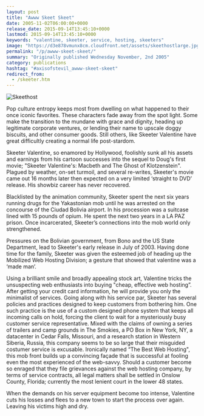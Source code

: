 ```yaml
---
layout: post
title: "Awww Skeet Skeet"
date: 2005-11-02T06:00:00+0000
release_date: 2015-09-14T13:45:10+0000
lastmod: 2015-09-14T13:45:10+0000
keywords: "valentine, skeeter, service, hosting, skeeters"
image: "https://d3e878vmunx8cm.cloudfront.net/assets/skeethostlarge.jpg"
permalink: "/p/awww-skeet-skeet/"
summary: "Originally published Wednesday November, 2nd 2005"
category: publications
hashtag: "#axisofstevil_awww-skeet-skeet"
redirect_from:
  - /skeeter.htm
---
```


[id_1]: https://d3e878vmunx8cm.cloudfront.net/assets/skeethostlarge.jpg "Skeethost"
![Skeethost][id_1]

Pop culture entropy keeps most from dwelling on what happened to their once iconic favorites. These characters fade away from the spot light. Some make the transition to the mundane with grace and dignity, heading up legitimate corporate ventures, or lending their name to upscale doggy biscuits, and other consumer goods. Still others, like Skeeter Valentine have great difficultly creating a normal life post-stardom.

Skeeter Valentine, so enamored by Hollywood, foolishly sunk all his assets and earnings from his cartoon successes into the sequel to Doug's first movie; "Skeeter Valentine's: Macbeth and The Ghost of Klotzenstein". Plagued by weather, on-set turmoil, and several re-writes, Skeeter's movie came out 16 months later then expected on a very limited ‘straight to DVD’ release. His showbiz career has never recovered.

Blacklisted by the animation community, Skeeter spent the next six years running drugs for the Yakastonian mob until he was arrested on the concourse of the Ciudad Bolivia airport. In his procession was a suitcase lined with 15 pounds of opium. He spent the next two years in a LA PAZ prison. Once incarcerated, Skeeter’s connections into the mob world only strengthened.

Pressures on the Bolivian government, from Bono and the US State Department, lead to Skeeter's early release in July of 2003. Having done time for the family, Skeeter was given the esteemed job of heading up the Mobilized Web Hosting Division; a gesture that showed that valentine was a ‘made man’.

Using a brilliant smile and broadly appealing stock art, Valentine tricks the unsuspecting web enthusiasts into buying "cheap, effective web hosting”. After getting your credit card information, he will provide you only the minimalist of services. Going along with his service par, Skeeter has several policies and practices designed to keep customers from bothering him. One such practice is the use of a custom designed phone system that keeps all incoming calls on hold, forcing the client to wait for a mysteriously busy customer service representative. Mixed with the claims of owning a series of trailers and camp grounds in The Smokies, a PO Box in New York, NY, a datacenter in Cedar Falls, Missouri, and a research station in Western Siberia, Russia, this company seems to be so large that their misguided costumer service is excusable. Ironically named “The Best Web Hosting", this mob front builds up a convincing façade that is successful at fooling even the most experienced of the web-savvy. Should a customer become so enraged that they file grievances against the web hosting company, by terms of service contracts, all legal matters shall be settled in Onslow County, Florida; currently the most lenient court in the lower 48 states.

When the demands on his server equipment become too intense, Valentine cuts his losses and flees to a new town to start the process over again. Leaving his victims high and dry.
